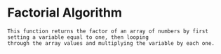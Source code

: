 # Factorial Algorithm
    This function returns the factor of an array of numbers by first setting a variable equal to one, then looping
    through the array values and multiplying the variable by each one.
